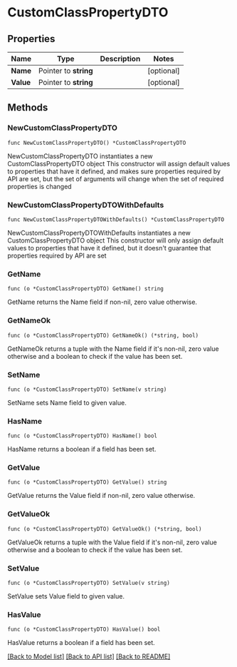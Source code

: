 # CustomClassPropertyDTO

## Properties

Name | Type | Description | Notes
------------ | ------------- | ------------- | -------------
**Name** | Pointer to **string** |  | [optional] 
**Value** | Pointer to **string** |  | [optional] 

## Methods

### NewCustomClassPropertyDTO

`func NewCustomClassPropertyDTO() *CustomClassPropertyDTO`

NewCustomClassPropertyDTO instantiates a new CustomClassPropertyDTO object
This constructor will assign default values to properties that have it defined,
and makes sure properties required by API are set, but the set of arguments
will change when the set of required properties is changed

### NewCustomClassPropertyDTOWithDefaults

`func NewCustomClassPropertyDTOWithDefaults() *CustomClassPropertyDTO`

NewCustomClassPropertyDTOWithDefaults instantiates a new CustomClassPropertyDTO object
This constructor will only assign default values to properties that have it defined,
but it doesn't guarantee that properties required by API are set

### GetName

`func (o *CustomClassPropertyDTO) GetName() string`

GetName returns the Name field if non-nil, zero value otherwise.

### GetNameOk

`func (o *CustomClassPropertyDTO) GetNameOk() (*string, bool)`

GetNameOk returns a tuple with the Name field if it's non-nil, zero value otherwise
and a boolean to check if the value has been set.

### SetName

`func (o *CustomClassPropertyDTO) SetName(v string)`

SetName sets Name field to given value.

### HasName

`func (o *CustomClassPropertyDTO) HasName() bool`

HasName returns a boolean if a field has been set.

### GetValue

`func (o *CustomClassPropertyDTO) GetValue() string`

GetValue returns the Value field if non-nil, zero value otherwise.

### GetValueOk

`func (o *CustomClassPropertyDTO) GetValueOk() (*string, bool)`

GetValueOk returns a tuple with the Value field if it's non-nil, zero value otherwise
and a boolean to check if the value has been set.

### SetValue

`func (o *CustomClassPropertyDTO) SetValue(v string)`

SetValue sets Value field to given value.

### HasValue

`func (o *CustomClassPropertyDTO) HasValue() bool`

HasValue returns a boolean if a field has been set.


[[Back to Model list]](../README.md#documentation-for-models) [[Back to API list]](../README.md#documentation-for-api-endpoints) [[Back to README]](../README.md)


